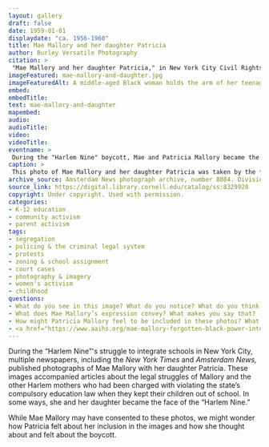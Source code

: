 ```yaml
---
layout: gallery
draft: false
date: 1959-01-01
displaydate: "ca. 1956-1960"
title: Mae Mallory and her daughter Patricia
author: Burley Versatile Photography
citation: >
 "Mae Mallory and her daughter Patricia," in New York City Civil Rights History Project, Accessed: [Month Day, Year], https://nyccivilrightshistory.org/topics/black-latina-women/harlem-nine/mae-mallory-and-daughter.
imageFeatured: mae-mallory-and-daughter.jpg
imageFeaturedAlt: A middle-aged Black woman holds the arm of her teenaged daughter. They stand in a doorway, likely at a school.
embed: 
embedTitle: 
text: mae-mallory-and-daughter
mapembed: 
audio: 
audioTitle: 
video: 
videoTitle: 
eventname: >
 During the "Harlem Nine" boycott, Mae and Patricia Mallory became the face of the struggle.
caption: > 
 This photo of Mae Mallory and her daughter Patricia was taken by the *Amsterdam News* during the “Harlem Nine” fight against segregated schooling.
archive_source: Amsterdam News photograph archive, number 8084. Division of Rare and Manuscript Collections, Cornell University Library.
source_link: https://digital.library.cornell.edu/catalog/ss:8329928
copyright: Under copyright. Used with permission. 
categories: 
- K-12 education
- community activism
- parent activism
tags: 
- segregation
- policing & the criminal legal system
- protests
- zoning & school assignment
- court cases
- photography & imagery
- women's activism 
- childhood
questions:
- What do you see in this image? What do you notice? What do you think is happening here? 
- What does Mae Mallory’s expression convey? What makes you say that?
- How might Patricia Mallory feel to be included in these photos? What about her posture and expression stand out to you?
- <a href="https://www.aaihs.org/mae-mallory-forgotten-black-power-intellectual/">Mallory had been active in many political struggles in New York and nationally</a>. The FBI targeted Mae Mallory for surveillance within its COINTELPRO program. Mallory’s <a href="https://vault.fbi.gov/mae-mallory">extensive FBI file includes other images of her</a>. How do the images of Mallory collected by the FBI compare to this image?
---
```


During the “Harlem Nine”'s struggle to integrate schools in New York City, multiple newspapers, including the *New York Times* and *Amsterdam News,* published photographs of Mae Mallory with her daughter Patricia. These images accompanied articles about the legal struggles of Mallory and the other Harlem mothers who had been charged with violating the state’s compulsory education law when they kept their children out of school. In some ways, she and her daughter became the face of the “Harlem Nine.”

While Mae Mallory may have consented to these photos, we might wonder how Patricia felt about her inclusion in the images and how she thought about and felt about the boycott.  
